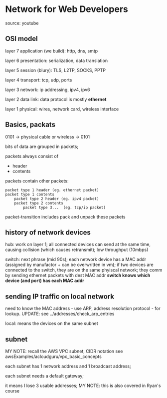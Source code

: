 # Network for Web Developers

source: youtube

## OSI model

layer 7 application (we build):
http, dns, smtp

layer 6 presentation:
serialization, data translation

layer 5 session (blury):
TLS, L2TP, SOCKS, PPTP

layer 4 transport:
tcp, udp, ports

layer 3 network:
ip addressing, ipv4, ipv6

layer 2 data link:
data protocol is mostly **ethernet**

layer 1 physical:
wires, network card, wireless interface

## Basics, packats

0101 -> physical cable or wireless -> 0101

bits of data are grouped in packets;

packets always consist of

- header
- contents

packets contain other packets:

```text
packet type 1 header (eg. ethernet packet)
packet type 1 contents
    packet type 2 header (eg. ipv4 packet)
    packet type 2 contents
        packet type 3...  (eg. tcp/ip packet)
```

packet-transition includes pack and unpack these packets

## history of network devices

hub:
work on layer 1;
all connected devices can send at the same time,
causing collision (which causes retransmit);
low throughput (10mbps)

switch:
next phrase (mid 90s);
each network device has a MAC addr
(assigned by manufactor + can be overwritten in vm);
if two devices are connected to the switch, they are on the same phyiscal network;
they comm by sending ethernet packets with dest MAC addr
**switch knows which device (and port) has each MAC addr**

## sending IP traffic on local network

need to know the MAC address - use ARP, address resolution
protocol - for lookup.
UPDATE: see ../addresses/check_arp_entries

local: means the devices on the same subnet

## subnet

MY NOTE: recall the AWS VPC subnet, CIDR notation
see awsExamples/acloudguru/vpc_basic_concepts

each subnet has 1 network address and 1 broadcast address;

each subnet needs a default gateway;

it means I lose 3 usable addresses;
MY NOTE: this is also covered in Ryan's course
